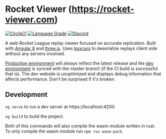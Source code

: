 # Rocket Viewer (https://rocket-viewer.com)

[![CircleCI][circleci]][circleci-url]
[![Language Grade][lgtm]][lgtm-url]
[![Discord][discord]][discord-url]

[circleci]: https://circleci.com/gh/Longi94/rocket-viewer.svg?style=svg
[circleci-url]: https://circleci.com/gh/Longi94/rocket-viewer
[lgtm]: https://img.shields.io/lgtm/grade/javascript/github/Longi94/rocket-viewer.svg?label=code%20quality
[lgtm-url]: https://lgtm.com/projects/g/Longi94/rocket-viewer/
[discord]: https://img.shields.io/discord/609050910731010048.svg?colorB=7581dc&logo=discord&logoColor=white
[discord-url]: https://discord.gg/c8cArY9

A web Rocket League replay viewer focused on accurate replication. Built with [Angular 9](https://angular.io/) and [three.js](https://threejs.org/). Uses [boxcars](https://github.com/nickbabcock/boxcars) to deserialize replays client side without any servers involved.

[Production environment](https://rocket-viewer.com) will always reflect the latest release and the [dev environment](https://dev.rocket-viewer.com) is synced with the master branch (if the CI build is successful that is). The dev website is unoptimized and displays debug information that affects performance. Don't be surprised if it's broken.

## Development

`ng serve` to run a dev server at https://localhost:4200.

`ng build` to build the project.

Both of this commands will also compile the wasm module written in rust. To only compile the wasm module run `npm run wasm-pack`.

